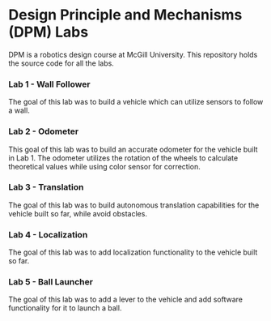 # Design Principle and Mechanisms (DPM) Labs

DPM is a robotics design course at McGill University. This repository holds the source code for all the labs.

### Lab 1 - Wall Follower

The goal of this lab was to build a vehicle which can utilize sensors to follow a wall.

### Lab 2 - Odometer

This goal of this lab was to build an accurate odometer for the vehicle built in Lab 1. The odometer utilizes the rotation of the wheels to
calculate theoretical values while using color sensor for correction.

### Lab 3 - Translation

The goal of this lab was to build autonomous translation capabilities for the vehicle built so far, while avoid obstacles.

### Lab 4 - Localization

The goal of this lab was to add localization functionality to the vehicle built so far.

### Lab 5 - Ball Launcher

The goal of this lab was to add a lever to the vehicle and add software functionality for it to launch a ball.
